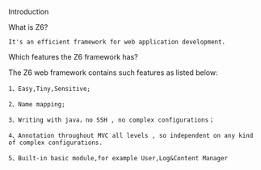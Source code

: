 Introduction

What is Z6?

    It's an efficient framework for web application development.

Which features the Z6 framework has?

   The Z6 web framework contains such features as listed below:

    1、Easy,Tiny,Sensitive;

    2、Name mapping;

    3、Writing with java，no SSH , no complex configurations；

    4、Annotation throughout MVC all levels , so independent on any kind of complex configurations.

    5、Built-in basic module,for example User,Log&Content Manager

